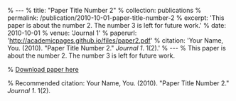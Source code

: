% ---
% title: "Paper Title Number 2"
% collection: publications
% permalink: /publication/2010-10-01-paper-title-number-2
% excerpt: 'This paper is about the number 2. The number 3 is left for future work.'
% date: 2010-10-01
% venue: 'Journal 1'
% paperurl: 'http://academicpages.github.io/files/paper2.pdf'
% citation: 'Your Name, You. (2010). &quot;Paper Title Number 2.&quot; <i>Journal 1</i>. 1(2).'
% ---
% This paper is about the number 2. The number 3 is left for future work.

% [Download paper here](http://academicpages.github.io/files/paper2.pdf)

% Recommended citation: Your Name, You. (2010). "Paper Title Number 2." <i>Journal 1</i>. 1(2).